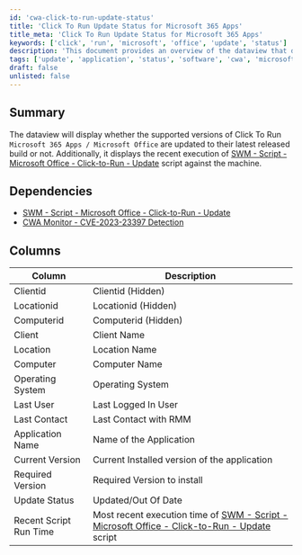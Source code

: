 ```yaml
---
id: 'cwa-click-to-run-update-status'
title: 'Click To Run Update Status for Microsoft 365 Apps'
title_meta: 'Click To Run Update Status for Microsoft 365 Apps'
keywords: ['click', 'run', 'microsoft', 'office', 'update', 'status']
description: 'This document provides an overview of the dataview that displays the update status of supported versions of Click To Run Microsoft 365 Apps. It includes information on the recent execution of the update script and the current application versions installed on various machines.'
tags: ['update', 'application', 'status', 'software', 'cwa', 'microsoft', 'office']
draft: false
unlisted: false
---
```

## Summary

The dataview will display whether the supported versions of Click To Run `Microsoft 365 Apps / Microsoft Office` are updated to their latest released build or not. Additionally, it displays the recent execution of [SWM - Script - Microsoft Office - Click-to-Run - Update](https://proval.itglue.com/DOC-5078775-8141293) script against the machine.

## Dependencies

- [SWM - Script - Microsoft Office - Click-to-Run - Update](https://proval.itglue.com/DOC-5078775-8141293)  
- [CWA Monitor - CVE-2023-23397 Detection](https://proval.itglue.com/DOC-5078775-12401051)  

## Columns

| Column                | Description                                             |
|----------------------|---------------------------------------------------------|
| Clientid             | Clientid (Hidden)                                      |
| Locationid           | Locationid (Hidden)                                    |
| Computerid           | Computerid (Hidden)                                    |
| Client               | Client Name                                            |
| Location             | Location Name                                          |
| Computer             | Computer Name                                          |
| Operating System     | Operating System                                       |
| Last User            | Last Logged In User                                    |
| Last Contact         | Last Contact with RMM                                  |
| Application Name     | Name of the Application                                 |
| Current Version      | Current Installed version of the application           |
| Required Version     | Required Version to install                             |
| Update Status        | Updated/Out Of Date                                    |
| Recent Script Run Time| Most recent execution time of [SWM - Script - Microsoft Office - Click-to-Run - Update](https://proval.itglue.com/DOC-5078775-8141293) script |

